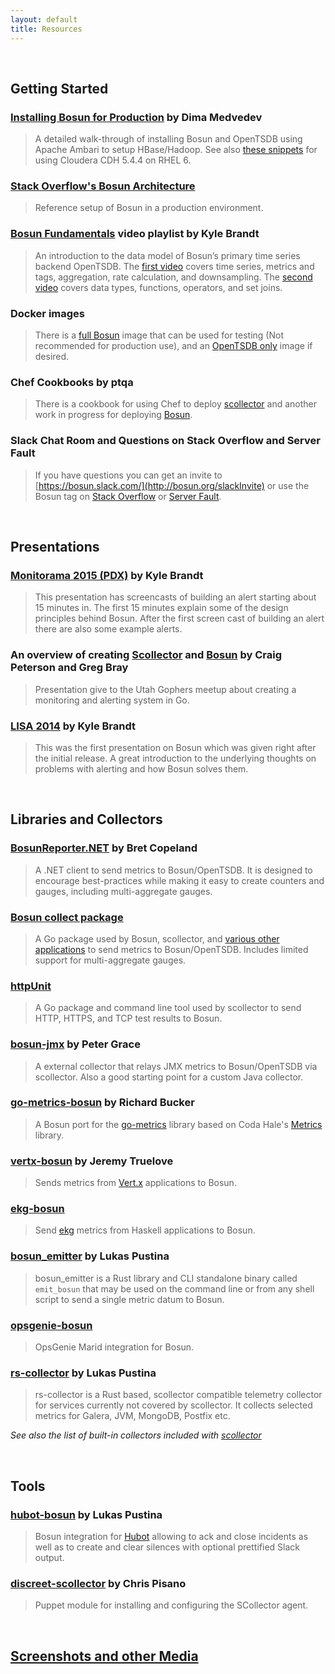 ```yaml
---
layout: default
title: Resources
---
```

  &nbsp;

## Getting Started

### [Installing Bosun for Production](https://medvedev.io/blog/posts/2015-06-21-bosun-install-1.html "Installing Bosun for production") by Dima Medvedev
> A detailed walk-through of installing Bosun and OpenTSDB using Apache Ambari to setup HBase/Hadoop. See also [these snippets](https://gist.github.com/gbrayut/3af4bcd0458d2aa57dd2) for using Cloudera CDH 5.4.4 on RHEL 6.

### [Stack Overflow's Bosun Architecture](http://kbrandt.com/post/bosun_arch/)
> Reference setup of Bosun in a production environment.

### [Bosun Fundamentals](https://www.youtube.com/playlist?list=PLWetmRzVkFTdnjRmE-a-JRx2m8qgB6iu9) video playlist by Kyle Brandt
> An introduction to the data model of Bosun’s primary time series backend OpenTSDB. The [first video](https://www.youtube.com/watch?v=DVavDN8tyIc&list=PLWetmRzVkFTdnjRmE-a-JRx2m8qgB6iu9&index=1) covers time series, metrics and tags, aggregation, rate calculation, and downsampling. The [second video](https://www.youtube.com/watch?v=7NYHOp3HlQc&list=PLWetmRzVkFTdnjRmE-a-JRx2m8qgB6iu9&index=2) covers data types, functions, operators, and set joins.

### Docker images
> There is a [full Bosun](https://hub.docker.com/r/stackexchange/bosun/) image that can be used for testing (Not recommended for production use), and an [OpenTSDB only](https://hub.docker.com/r/petergrace/opentsdb-docker/) image if desired.

### Chef Cookbooks by ptqa
> There is a cookbook for using Chef to deploy [scollector](https://supermarket.chef.io/cookbooks/scollector) and another work in progress for deploying [Bosun](https://github.com/ptqa/chef-bosun).

### Slack Chat Room and Questions on Stack Overflow and Server Fault
> If you have questions you can get an invite to [https://bosun.slack.com/](http://bosun.org/slackInvite) or use the Bosun tag on [Stack Overflow](http://stackoverflow.com/questions/tagged/bosun) or [Server Fault](http://serverfault.com/questions/tagged/bosun).

  &nbsp;

## Presentations

### [Monitorama 2015 (PDX)](https://vimeo.com/131581326) by Kyle Brandt
> This presentation has screencasts of building an alert starting about 15 minutes in. The first 15 minutes explain some of the design principles behind Bosun. After the first screen cast of building an alert there are also some example alerts.

### An overview of creating [Scollector](http://bit.ly/2015AUG04) and [Bosun](http://go-talks.appspot.com/github.com/captncraig/presentations/bosun/bosun.slide#1) by Craig Peterson and Greg Bray
> Presentation give to the Utah Gophers meetup about creating a monitoring and alerting system in Go.

### [LISA 2014](https://www.usenix.org/conference/lisa14/conference-program/presentation/brandt) by Kyle Brandt
> This was the first presentation on Bosun which was given right after the initial release. A great introduction to the underlying thoughts on problems with alerting and how Bosun solves them.

  &nbsp;

## Libraries and Collectors

### [BosunReporter.NET](https://github.com/bretcope/BosunReporter.NET) by Bret Copeland
> A .NET client to send metrics to Bosun/OpenTSDB. It is designed to encourage best-practices while making it easy to create counters and gauges, including multi-aggregate gauges.

### [Bosun collect package](http://godoc.org/bosun.org/collect)
> A Go package used by Bosun, scollector, and [various other applications](http://godoc.org/bosun.org/collect?importers) to send metrics to Bosun/OpenTSDB. Includes limited support for multi-aggregate gauges.

### [httpUnit](http://godoc.org/github.com/StackExchange/httpunit)
> A Go package and command line tool used by scollector to send HTTP, HTTPS, and TCP test results to Bosun.

### [bosun-jmx](https://github.com/PeterGrace/bosun-jmx) by Peter Grace
> A external collector that relays JMX metrics to Bosun/OpenTSDB via scollector. Also a good starting point for a custom Java collector.

### [go-metrics-bosun](https://bitbucket.org/oneoffcode/go-metrics-bosun/src) by Richard Bucker
> A Bosun port for the [go-metrics](https://github.com/rcrowley/go-metrics) library based on Coda Hale's [Metrics](https://github.com/dropwizard/metrics) library.

### [vertx-bosun](https://github.com/cyngn/vertx-bosun) by Jeremy Truelove
> Sends metrics from [Vert.x](http://vertx.io/) applications to Bosun.

### [ekg-bosun](https://hackage.haskell.org/package/ekg-bosun)
> Send [ekg](https://github.com/tibbe/ekg) metrics from Haskell applications to Bosun.

### [bosun_emitter](https://github.com/lukaspustina/bosun_emitter) by Lukas Pustina
> bosun_emitter is a Rust library and CLI standalone binary called `emit_bosun` that may be used on the command line or from any shell script to send a single metric datum to Bosun.

### [opsgenie-bosun](https://github.com/TrentScholl/opsgenie-bosun)
> OpsGenie Marid integration for Bosun.

### [rs-collector](https://github.com/lukaspustina/rs-collector) by Lukas Pustina
> rs-collector is a Rust based, scollector compatible telemetry collector for services currently not covered by scollector. It collects selected metrics for Galera, JVM, MongoDB, Postfix etc.

_See also the list of built-in collectors included with [scollector](http://bosun.org/scollector/)_

  &nbsp;

## Tools

### [hubot-bosun](https://github.com/lukaspustina/hubot-bosun) by Lukas Pustina
> Bosun integration for [Hubot](https://hubot.github.com) allowing to ack and close incidents as well as to create and clear silences with optional prettified Slack output.

### [discreet-scollector](https://forge.puppet.com/discreet/scollector) by Chris Pisano
> Puppet module for installing and configuring the SCollector agent.

  &nbsp;

## [Screenshots and other Media](/media)
